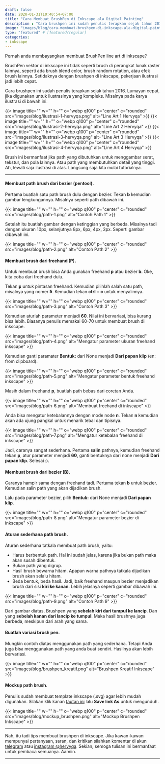 ```yaml
---
draft: false
date: 2020-01-31T10:40:54+07:00
title: "Cara Membuat BrushPen di Inkscape ala Digital Painting"
description : "Cara brushpen ini sudah penulis terapkan sejak tahun 2016. Setidaknya dengan brushpen di inkscape, membuat karya ilustrasi yang kompleks jadi lebih cepat."
image: "images/blog/cara-membuat-brushpen-di-inkscape-ala-digital-painting.png"
type: "featured" # [featured/regular]
categories:
- inkscape
---
```


Pernah anda membayangkan membuat BrushPen line art di inkscape?

BrushPen vektor di inkscape ini tidak seperti brush di perangkat lunak raster lainnya, seperti ada brush blend color, brush random rotation, atau efek brush lainnya. Setidaknya dengan brushpen di inkscape, pekerjaan ilustrasi jadi lebih cepat.

Cara brushpen ini sudah penulis terapkan sejak tahun 2016. Lumayan cepat, jika digunakan untuk ilustrasinya yang kompleks. Misalnya pada karya ilustrasi di bawah ini:

{{< image title="" w="" h="" o="webp q100" p="center" c="rounded" src="images/blog/ilustrasi-1-hervyqa.png" alt="Line Art 1 Hervyqa" >}}
{{< image title="" w="" h="" o="webp q100" p="center" c="rounded" src="images/blog/ilustrasi-2-hervyqa.png" alt="Line Art 2 Hervyqa" >}}
{{< image title="" w="" h="" o="webp q100" p="center" c="rounded" src="images/blog/ilustrasi-3-hervyqa.png" alt="Line Art 3 Hervyqa" >}}
{{< image title="" w="" h="" o="webp q100" p="center" c="rounded" src="images/blog/ilustrasi-4-hervyqa.png" alt="Line Art 4 Hervyqa" >}}

Brush ini bermanfaat jika path yang dibutuhkan untuk menggambar serat, tekstur, dan pola lainnya.
Atau path yang membutuhkan detail yang tinggi. Ah, lewati saja ilustrasi di atas. Langsung saja kita mulai tutorialnya.

***

#### Membuat path brush dari bezier (pentool).

Pertama buatlah satu path brush dulu dengan bezier. Tekan **b** kemudian gambar lengkungannya. Misalnya seperti path dibawah ini.

{{< image title="" w="" h="" o="webp q100" p="center" c="rounded" src="images/blog/path-1.png" alt="Contoh Path 1" >}}

Setelah itu buatlah gambar dengan ketinggian yang berbeda. Misalnya tadi dengan ukuran 10px, selanjutnya 8px, 6px, 4px, 2px. Seperti gambar dibawah ini.

{{< image title="" w="" h="" o="webp q100" p="center" c="rounded" src="images/blog/path-2.png" alt="Contoh Path 2" >}}

#### Membuat brush dari freehand (P).

Untuk membuat brush bisa Anda gunakan freehand **p** atau bezier **b**. Oke, kita coba dari freehand dulu.

Tekan **p** untuk pintasan freehand. Kemudian pilihlah salah satu path, misalnya yang nomer **5**. Kemudian tekan **ctrl + c** untuk menyalinnya.

{{< image title="" w="" h="" o="webp q100" p="center" c="rounded" src="images/blog/path-3.png" alt="Contoh Path 3" >}}

Kemudian aturlah parameter menjadi **60**. Nilai ini bervariasi, bisa kurang bisa lebih. Biasanya penulis memakai 60-70 untuk membuat brush di inkscape.

{{< image title="" w="" h="" o="webp q100" p="center" c="rounded" src="images/blog/path-4.png" alt="Mengatur parameter ukuran freehand inkscape" >}}

Kemudian ganti paramater **Bentuk:** dari None menjadi **Dari papan klip** (en: from clipboard).

{{< image title="" w="" h="" o="webp q100" p="center" c="rounded" src="images/blog/path-5.png" alt="Mengatur parameter bentuk freehand inkscape" >}}

Masih dalam freehand **p**, buatlah path bebas dari coretan Anda.

{{< image title="" w="" h="" o="webp q100" p="center" c="rounded" src="images/blog/path-6.png" alt="Membuat freehand di inkscape" >}}

Anda bisa mengatur ketebalannya dengan mode node **n**. Tekan **n** kemudian akan ada ujung pangkal untuk menarik tebal dan tipisnya.

{{< image title="" w="" h="" o="webp q100" p="center" c="rounded" src="images/blog/path-7.png" alt="Mengatur ketebalan freehand di inkscape" >}}

Jadi, caranya sangat sederhana. Pertama **salin** pathnya, kemudian freehand tekan **p**, atur parameter menjadi **60**, ganti bentuknya dari none menjadi **Dari papan klip**. Selesai :).

#### Membuat brush dari bezier (B).

Caranya hampir sama dengan freehand tadi. Pertama tekan **b** untuk bezier. Kemudian salin path yang akan dijadikan brush.

Lalu pada parameter bezier, pilih **Bentuk:** dari None menjadi **Dari papan klip**.

{{< image title="" w="" h="" o="webp q100" p="center" c="rounded" src="images/blog/path-8.png" alt="Mengatur parameter bezier di inkscape" >}}

#### Aturan sederhana path brush.

Aturan sederhana tatkala membuat path brush, yaitu:

* Harus berbentuk path. Hal ini sudah jelas, karena jika bukan path maka akan susah dibentuk.
* Bukan path yang digrup.
* Hasil brush bewarna hitam. Apapun warna pathnya tatkala dijadikan brush akan selalu hitam.
* Beda bentuk, beda hasil. Jadi, baik freehand maupun bezier menjadikan brush dari sisi **kiri ke kanan**. Lebih jelasnya seperti gambar dibawah ini.

{{< image title="" w="" h="" o="webp q100" p="center" c="rounded" src="images/blog/path-9.png" alt="Contoh Path 9" >}}

Dari gambar diatas. Brushpen yang **sebelah kiri dari tumpul ke lancip**. Dan yang **sebelah kanan dari lancip ke tumpul**. Maka hasil brushnya juga berbeda, meskipun dari arah yang sama.


#### Buatlah variasi brush pen.

Mungkin contoh diatas menggunakan path yang sederhana. Tetapi Anda juga bisa menggunakan path yang anda buat sendiri. Hasilnya akan lebih bervariasi.

{{< image title="" w="" h="" o="webp q100" p="center" c="rounded" src="images/blog/brushpen_kreatif.png" alt="Brushpen Kreatif Inkscape" >}}

#### Mockup path brush.

Penulis sudah membuat template inkscape (.svg) agar lebih mudah digunakan. Silakan klik kanan [tautan ini](mockup_brushpen.svg) lalu **Save link As** untuk mengunduh.

{{< image title="" w="" h="" o="webp q100" p="center" c="rounded" src="images/blog/mockup_brushpen.png" alt="Mockup Brushpen Inkscape" >}}

***

Nah, itu tadi tips membuat brushpen di inkscape. Jika kawan-kawan mempunyai pertanyaan, saran, dan kritikan silahkan komentar di akun [telegram](https://t.me/hervyqa) atau [instagram @hervyqa](https://instagram.com/hervyqa). Sekian, semoga tulisan ini bermanfaat untuk pembaca semuanya. Aamiin.

***
